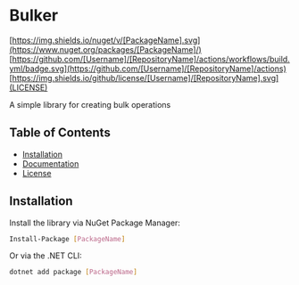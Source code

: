 ﻿# Bulker
[https://img.shields.io/nuget/v/[PackageName].svg](https://www.nuget.org/packages/[PackageName]/)
[https://github.com/[Username]/[RepositoryName]/actions/workflows/build.yml/badge.svg](https://github.com/[Username]/[RepositoryName]/actions)
[https://img.shields.io/github/license/[Username]/[RepositoryName].svg](LICENSE)

A simple library for creating bulk operations

## Table of Contents

- [Installation](#installation)
- [Documentation](#documentation)
- [License](#license)


## Installation

Install the library via NuGet Package Manager:

```bash
Install-Package [PackageName]
```

Or via the .NET CLI:
```bash
dotnet add package [PackageName]
```
